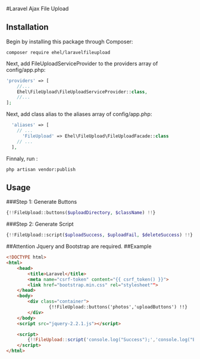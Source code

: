 #Laravel Ajax File Upload

## Installation

Begin by installing this package through Composer:

```
composer require ehel/laravelfileupload
```

Next, add FileUploadServiceProvider to the providers array of config/app.php:

```php
'providers' => [
    //...
    Ehel\FileUpload\FileUploadServiceProvider::class,
    //...
];
```

Next, add class alias to the aliases array of config/app.php:

```php
  'aliases' => [
    // ...
      'FileUpload' => Ehel\FileUpload\FileUploadFacade::class
    // ...
  ],
```

Finnaly, run :

```
php artisan vendor:publish
```

## Usage
###Step 1: Generate Buttons
```php
{!!FileUpload::buttons($uploadDirectory, $className) !!}
```
###Step 2: Generate Script
```php
{!!FileUpload::script($uploadSuccess, $uploadFail, $deleteSuccess) !!}
```
##Attention
Jquery and Bootstrap are required.
##Example
```html
<!DOCTYPE html>
<html>
    <head>
        <title>Laravel</title>
        <meta name="csrf-token" content="{{ csrf_token() }}">
        <link href="bootstrap.min.css" rel="stylesheet"">     
    </head>
    <body>
        <div class="container">
                {!!FileUpload::buttons('photos','uploadButtons') !!}
        </div>
    </body>
    <script src="jquery-2.2.1.js"></script>

    <script>
        {!!FileUpload::script('console.log("Success");','console.log("Error");', 'console.log("Deleted");') !!}
    </script>
</html>
```
